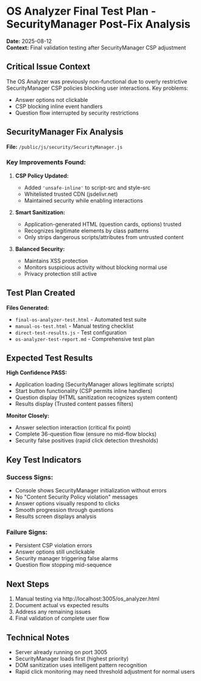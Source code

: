# OS Analyzer Final Test Plan - SecurityManager Post-Fix Analysis
**Date:** 2025-08-12  
**Context:** Final validation testing after SecurityManager CSP adjustment

## Critical Issue Context
The OS Analyzer was previously non-functional due to overly restrictive SecurityManager CSP policies blocking user interactions. Key problems:
- Answer options not clickable
- CSP blocking inline event handlers  
- Question flow interrupted by security restrictions

## SecurityManager Fix Analysis
**File:** `/public/js/security/SecurityManager.js`

### Key Improvements Found:
1. **CSP Policy Updated:**
   - Added `'unsafe-inline'` to script-src and style-src
   - Whitelisted trusted CDN (jsdelivr.net)
   - Maintained security while enabling interactions

2. **Smart Sanitization:**
   - Application-generated HTML (question cards, options) trusted
   - Recognizes legitimate elements by class patterns
   - Only strips dangerous scripts/attributes from untrusted content

3. **Balanced Security:**
   - Maintains XSS protection
   - Monitors suspicious activity without blocking normal use
   - Privacy protection still active

## Test Plan Created
**Files Generated:**
- `final-os-analyzer-test.html` - Automated test suite
- `manual-os-test.html` - Manual testing checklist
- `direct-test-results.js` - Test configuration
- `os-analyzer-test-report.md` - Comprehensive test plan

## Expected Test Results
**High Confidence PASS:**
- Application loading (SecurityManager allows legitimate scripts)
- Start button functionality (CSP permits inline handlers)
- Question display (HTML sanitization recognizes system content)
- Results display (Trusted content passes filters)

**Monitor Closely:**
- Answer selection interaction (critical fix point)
- Complete 36-question flow (ensure no mid-flow blocks)
- Security false positives (rapid click detection thresholds)

## Key Test Indicators

### Success Signs:
- Console shows SecurityManager initialization without errors
- No "Content Security Policy violation" messages
- Answer options visually respond to clicks
- Smooth progression through questions
- Results screen displays analysis

### Failure Signs:
- Persistent CSP violation errors
- Answer options still unclickable
- Security manager triggering false alarms
- Question flow stopping mid-sequence

## Next Steps
1. Manual testing via http://localhost:3005/os_analyzer.html
2. Document actual vs expected results
3. Address any remaining issues
4. Final validation of complete user flow

## Technical Notes
- Server already running on port 3005
- SecurityManager loads first (highest priority)
- DOM sanitization uses intelligent pattern recognition
- Rapid click monitoring may need threshold adjustment for normal users